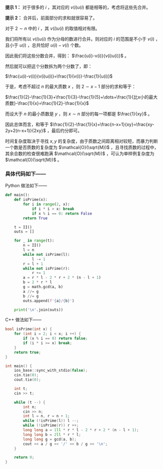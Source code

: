 **提示 1：** 对于很多的 $i$ ，其对应的 $v(i)u(i)$ 都是相等的，考虑将这些先合并。

**提示 2：** 合并后，前面部分的求和就很容易了。

对于 $2\sim n$ 中的 $i$ ，其 $v(i)u(i)$ 的取值相对有限。

我们将所有以 $v(i)u(i)$ 作为分母的数进行合并。则对应的 $i$ 的范围是不小于 $v(i)$ ，且小于 $u(i)$ ，总共恰好 $u(i)-v(i)$ 个数。

因此我们将这些分数合并，得到： $\frac{u(i)-v(i)}{v(i)u(i)}$ 。

然后就可以把这个分数拆为两个分数了，即：

$\frac{u(i)-v(i)}{v(i)u(i)}=\frac{1}{v(i)}-\frac{1}{u(i)}$

于是，考虑不超过 $n$ 的最大质数 $x$ ，则 $2\sim x-1$ 部分的求和等于：

$\frac{1}{2}-\frac{1}{3}+\frac{1}{3}-\frac{1}{5}+\dots+\frac{1}{比x小的最大质数}-\frac{1}{x}=\frac{1}{2}-\frac{1}{x}$

而设大于 $n$ 的最小质数是 $y$ ，则 $x\sim n$ 部分的每一项都是 $\frac{1}{xy}$ 。

因此总体而言，和等于 $\frac{1}{2}-\frac{1}{x}+\frac{n-x+1}{xy}=\frac{xy-2y+2(n-x+1)}{2xy}$ ，最后约分即可。

时间复杂度取决于寻找 $x,y$ 的复杂度，由于质数之间距离相对较短，而暴力判断一个数是否质数的复杂度为 $\mathcal{O}(\sqrt{M})$ ，且寻找质数的过程中，其余合数的检查很难跑满 $\mathcal{O}(\sqrt{M})$ ，可认为单样例复杂度为 $\mathcal{O}(\sqrt{M})$ 。

### 具体代码如下——

Python 做法如下——

```Python []
def main():
    def isPrime(x):
        for i in range(2, x):
            if i * i > x: break
            if x % i == 0: return False
        return True

    t = II()
    outs = []

    for _ in range(t):
        n = II()
        l = n
        while not isPrime(l):
            l -= 1
        r = l + 1
        while not isPrime(r):
            r += 1
        a = r * l - 2 * r + 2 * (n - l + 1)
        b = 2 * r * l
        g = math.gcd(a, b)
        a //= g
        b //= g
        outs.append(f'{a}/{b}')

    print('\n'.join(outs))
```

C++ 做法如下——

```cpp []
bool isPrime(int x) {
    for (int i = 2; i < x; i ++) {
        if (x % i == 0) return false;
        if (i * i >= x) break;
    }
    return true;
}

int main() {
    ios_base::sync_with_stdio(false);
    cin.tie(0);
    cout.tie(0);

    int t;
    cin >> t;

    while (t --) {
        int n;
        cin >> n;
        int l = n, r = n + 1;
        while (!isPrime(l)) l --;
        while (!isPrime(r)) r ++;
        long long a = 1ll * r * l - 2 * r + 2 * (n - l + 1);
        long long b = 2ll * r * l;
        long long g = gcd(a, b);
        cout << a / g << '/' << b / g << '\n';
    }

    return 0;
}
```
